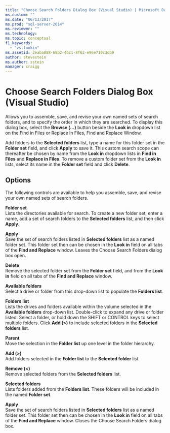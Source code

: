 ```yaml
---
title: "Choose Search Folders Dialog Box (Visual Studio) | Microsoft Docs"
ms.custom: ""
ms.date: "06/13/2017"
ms.prod: "sql-server-2014"
ms.reviewer: ""
ms.technology:
ms.topic: conceptual
f1_keywords: 
  - "vs.lookin"
ms.assetid: 2eaba888-68b2-4bc1-8f62-e96e710c3db9
author: stevestein
ms.author: sstein
manager: craigg
---
```

# Choose Search Folders Dialog Box (Visual Studio)
  Allows you to assemble, save, and revise your own named sets of search folders, and to specify the order in which they are searched. To display this dialog box, select the **Browse (...)** button beside the **Look in** dropdown list on the Find in Files or Replace in Files, Find and Replace Window.  
  
 Add folders to the **Selected folders** list, type a name for this folder set in the **Folder set** field, and click **Apply** to save it. This custom search scope can thereafter be chosen by name from the **Look in** dropdown lists in **Find in Files** and **Replace in Files**. To remove a custom folder set from the **Look in** lists, select its name in the **Folder set** field and click **Delete**.  
  
## Options  
 The following controls are available to help you assemble, save, and revise your own named sets of search folders.  
  
 **Folder set**  
 Lists the directories available for search. To create a new folder set, enter a name, add a set of search folders to the **Selected folders** list, and then click **Apply**.  
  
 **Apply**  
 Save the set of search folders listed in **Selected folders** list as a named folder set. This folder set then can be chosen in the **Look in** field on all tabs of the **Find and Replace** window. Leaves the Choose Search Folders dialog box open.  
  
 **Delete**  
 Remove the selected folder set from the **Folder set** field, and from the **Look in** field on all tabs of the **Find and Replace** window.  
  
 **Available folders**  
 Select a drive or folder from this drop-down list to populate the **Folders list**.  
  
 **Folders list**  
 Lists the drives and folders available within the volume selected in the **Available folders** drop-down list. Double-click to expand any drive or folder listed. Select a folder, or hold down the SHIFT or CONTROL keys to select multiple folders. Click **Add (>)** to include selected folders in the **Selected folders** list.  
  
 **Parent**  
 Move the selection in the **Folder list** up one level in the folder hierarchy.  
  
 **Add (>)**  
 Add folders selected in the **Folder list** to the **Selected folder** list.  
  
 **Remove (<)**  
 Remove selected folders from the **Selected folders** list.  
  
 **Selected folders**  
 Lists folders added from the **Folders list**. These folders will be included in the named **Folder set**.  
  
 **Apply**  
 Save the set of search folders listed in **Selected folders** list as a named folder set. This folder set then can be chosen in the **Look in** field on all tabs of the **Find and Replace** window. Closes the Choose Search Folders dialog box.  
  
  
